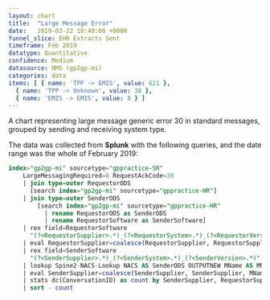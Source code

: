 ```yaml
---
layout: chart
title:  "Large Message Error"
date:   2019-03-22 10:40:00 +0000
funnel_slice: EHR Extracts Sent
timeframe: Feb 2019
datatype: Quantitative
confidence: Medium
datasource: NMS (gp2gp-mi)
categories: data
items: [ { name: 'TPP -> EMIS', value: 621 },
  { name: 'TPP -> Unknown', value: 38 },
  { name: 'EMIS -> EMIS', value: 8 } ]
---
```


A chart representing large message generic error 30 in standard messages, grouped by sending and receiving system type.

The data was collected from **Splunk** with the following queries, and the date range was the whole of February 2019:

```sql
index="gp2gp-mi" sourcetype="gppractice-SR"
    LargeMessagingRequired=0 RequestAckCode=30
    | join type=outer RequestorODS 
      [search index="gp2gp-mi" sourcetype="gppractice-HR"] 
    | join type=outer SenderODS 
        [search index="gp2gp-mi" sourcetype="gppractice-HR" 
          | rename RequestorODS as SenderODS 
          | rename RequestorSoftware as SenderSoftware]
    | rex field=RequestorSoftware 
      "(?<RequestorSupplier>.*)_(?<RequestorSystem>.*)_(?<RequestorVersion>.*)"
    | eval RequestorSupplier=coalesce(RequestorSupplier, RequestorSupplier, "unknown")
    | rex field=SenderSoftware 
      "(?<SenderSupplier>.*)_(?<SenderSystem>.*)_(?<SenderVersion>.*)"
    | lookup Spine2-NACS-Lookup NACS AS SenderODS OUTPUTNEW MName AS MName
    | eval SenderSupplier=coalesce(SenderSupplier, SenderSupplier, MName, MName, "unknown")
    | stats dc(ConversationID) as count by SenderSupplier, RequestorSupplier
    | sort - count
```
